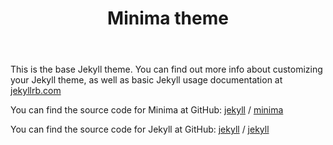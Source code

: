 ﻿---
lang: en-us
layout: page
permalink: /minima/
robots: noindex, nofollow
title: Minima theme
---

This is the base Jekyll theme. You can find out more info 
about customizing your Jekyll theme, as well as basic Jekyll 
usage documentation at [jekyllrb.com](https://jekyllrb.com/)

You can find the source code for Minima at GitHub:
[jekyll][jekyll-organization] /
[minima](https://github.com/jekyll/minima)

You can find the source code for Jekyll at GitHub:
[jekyll][jekyll-organization] /
[jekyll](https://github.com/jekyll/jekyll)

[jekyll-organization]://github.com/jekyll

#
